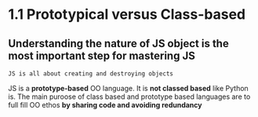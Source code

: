 # 1.1 Prototypical versus Class-based

## Understanding the nature of JS object is the most important step for mastering JS

	JS is all about creating and destroying objects

JS is a **prototype-based** OO language. It is **not classed based** like Python is. The main puroose of class based and prototype based languages are to full fill OO ethos **by sharing code and avoiding redundancy**